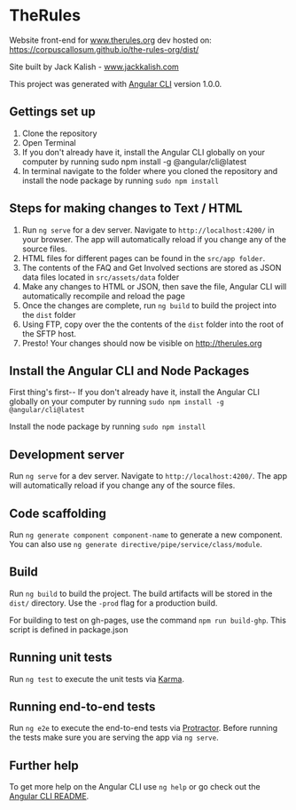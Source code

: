 # TheRules

Website front-end for www.therules.org
dev hosted on: https://corpuscallosum.github.io/the-rules-org/dist/

Site built by Jack Kalish - www.jackkalish.com

This project was generated with [Angular CLI](https://github.com/angular/angular-cli) version 1.0.0.

## Gettings set up
1. Clone the repository
2. Open Terminal
3. If you don't already have it, install the Angular CLI globally on your computer by running sudo npm install -g @angular/cli@latest
4. In terminal navigate to the folder where you cloned the repository and install the node package by running `sudo npm install`

## Steps for making changes to Text / HTML
1. Run `ng serve` for a dev server. Navigate to `http://localhost:4200/` in your browser. The app will automatically reload if you change any of the source files.
2. HTML files for different pages can be found in the `src/app folder`.
3. The contents of the FAQ and Get Involved sections are stored as JSON data files located in `src/assets/data` folder
4. Make any changes to HTML or JSON, then save the file, Angular CLI will automatically recompile and reload the page
5. Once the changes are complete, run `ng build` to build the project into the `dist` folder
6. Using FTP, copy over the the contents of the `dist` folder into the root of the SFTP host.
7. Presto! Your changes should now be visible on http://therules.org

## Install the Angular CLI and Node Packages

First thing's first--
If you don't already have it, install the Angular CLI globally on your computer by running `sudo npm install -g @angular/cli@latest`

Install the node package by running `sudo npm install`


## Development server

Run `ng serve` for a dev server. Navigate to `http://localhost:4200/`. The app will automatically reload if you change any of the source files.

## Code scaffolding

Run `ng generate component component-name` to generate a new component. You can also use `ng generate directive/pipe/service/class/module`.

## Build

Run `ng build` to build the project. The build artifacts will be stored in the `dist/` directory. Use the `-prod` flag for a production build.

For building to test on gh-pages, use the command `npm run build-ghp`. This script is defined in package.json

## Running unit tests

Run `ng test` to execute the unit tests via [Karma](https://karma-runner.github.io).

## Running end-to-end tests

Run `ng e2e` to execute the end-to-end tests via [Protractor](http://www.protractortest.org/).
Before running the tests make sure you are serving the app via `ng serve`.

## Further help

To get more help on the Angular CLI use `ng help` or go check out the [Angular CLI README](https://github.com/angular/angular-cli/blob/master/README.md).
